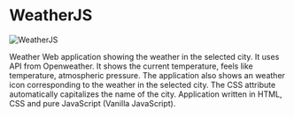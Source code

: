 # WeatherJS
![WeatherJS](https://user-images.githubusercontent.com/94755972/208957284-b19b2200-7739-4015-b3d2-3594fcf3545b.png)

Weather Web application showing the weather in the selected city. It uses API from Openweather. It shows the current temperature, feels like temperature, atmospheric pressure.
The application also shows an weather icon corresponding to the weather in the selected city.
The CSS attribute automatically capitalizes the name of the city.
Application written in HTML, CSS and pure JavaScript (Vanilla JavaScript).
